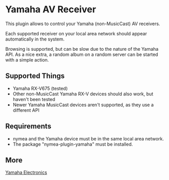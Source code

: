 # Yamaha AV Receiver

This plugin allows to control your Yamaha (non-MusicCast) AV receivers.

Each supported receiver on your local area network should appear automatically in the system.

Browsing is supported, but can be slow due to the nature of the Yamaha API.
As a nice extra, a random album on a random server can be started with a simple action. 

## Supported Things

* Yamaha RX-V675 (tested)
* Other non-MusicCast Yamaha RX-V devices should also work, but haven't been tested
* Newer Yamaha MusicCast devices aren't supported, as they use a different API

## Requirements

* nymea and the Yamaha device must be in the same local area network.
* The package "nymea-plugin-yamaha" must be installed.

## More

 [Yamaha Electronics](https://www.yamaha.com/en/) 
